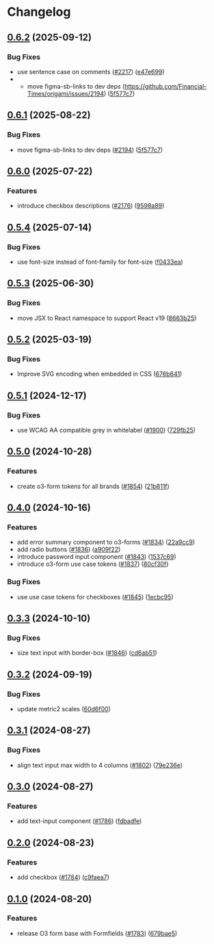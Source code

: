 # Changelog

## [0.6.2](https://github.com/Financial-Times/origami/compare/o3-form-v0.6.1...o3-form-v0.6.2) (2025-09-12)


### Bug Fixes

* use sentence case on comments ([#2217](https://github.com/Financial-Times/origami/issues/2217)) ([e47e699](https://github.com/Financial-Times/origami/commit/e47e699458fcfa1683abd34ddcf92fed01705794))
* * move figma-sb-links to dev deps (https://github.com/Financial-Times/origami/issues/2194) ([5f577c7](https://github.com/Financial-Times/origami/commit/5f577c77089aff950e62487f51122a3294394468))

## [0.6.1](https://github.com/Financial-Times/origami/compare/o3-form-v0.6.0...o3-form-v0.6.1) (2025-08-22)


### Bug Fixes

* move figma-sb-links to dev deps ([#2194](https://github.com/Financial-Times/origami/issues/2194)) ([5f577c7](https://github.com/Financial-Times/origami/commit/5f577c77089aff950e62487f51122a3294394468))

## [0.6.0](https://github.com/Financial-Times/origami/compare/o3-form-v0.5.4...o3-form-v0.6.0) (2025-07-22)


### Features

* introduce checkbox descriptions ([#2176](https://github.com/Financial-Times/origami/issues/2176)) ([9598a89](https://github.com/Financial-Times/origami/commit/9598a89909a78495949f3782903dfe4be83640c9))

## [0.5.4](https://github.com/Financial-Times/origami/compare/o3-form-v0.5.3...o3-form-v0.5.4) (2025-07-14)


### Bug Fixes

* use font-size instead of font-family for font-size ([f0433ea](https://github.com/Financial-Times/origami/commit/f0433eab71607bb70cb44512d09da3889cdf927a))

## [0.5.3](https://github.com/Financial-Times/origami/compare/o3-form-v0.5.2...o3-form-v0.5.3) (2025-06-30)


### Bug Fixes

* move JSX to React namespace to support React v19 ([8663b25](https://github.com/Financial-Times/origami/commit/8663b255b002d99deb6ccab833be189f07284f55))

## [0.5.2](https://github.com/Financial-Times/origami/compare/o3-form-v0.5.1...o3-form-v0.5.2) (2025-03-19)


### Bug Fixes

* Improve SVG encoding when embedded in CSS ([676b641](https://github.com/Financial-Times/origami/commit/676b64101d79ffa1c7cf4c2c7c7302b9c1e17b54))

## [0.5.1](https://github.com/Financial-Times/origami/compare/o3-form-v0.5.0...o3-form-v0.5.1) (2024-12-17)


### Bug Fixes

* use WCAG AA compatible grey in whitelabel ([#1900](https://github.com/Financial-Times/origami/issues/1900)) ([729fb25](https://github.com/Financial-Times/origami/commit/729fb25d84ab6acaff421911ff21af4e2c14a77b))

## [0.5.0](https://github.com/Financial-Times/origami/compare/o3-form-v0.4.0...o3-form-v0.5.0) (2024-10-28)


### Features

* create o3-form tokens for all brands ([#1854](https://github.com/Financial-Times/origami/issues/1854)) ([21b811f](https://github.com/Financial-Times/origami/commit/21b811fb1b2bc54859a5d34090d2f3cd44131799))

## [0.4.0](https://github.com/Financial-Times/origami/compare/o3-form-v0.3.3...o3-form-v0.4.0) (2024-10-16)


### Features

* add error summary component to o3-forms ([#1834](https://github.com/Financial-Times/origami/issues/1834)) ([22a9cc9](https://github.com/Financial-Times/origami/commit/22a9cc951205a3d74fca5dd5e5b1f51fb624e08f))
* add radio buttons ([#1836](https://github.com/Financial-Times/origami/issues/1836)) ([a909f22](https://github.com/Financial-Times/origami/commit/a909f22b34d5971563f1b95398ee65bf3db151b8))
* introduce password input component ([#1843](https://github.com/Financial-Times/origami/pull/1843)) ([1537c69](https://github.com/Financial-Times/origami/pull/1838/commits/1537c69ae8f0c08fc91fb86bb387bee2473e965b))
* introduce o3-form use case tokens ([#1837](https://github.com/Financial-Times/origami/pull/1837)) ([80cf30f](https://github.com/Financial-Times/origami/pull/1838/commits/80cf30fbd5ef70c7df73a99ff42ea01b5e57aac9))

### Bug Fixes

* use use case tokens for checkboxes ([#1845](https://github.com/Financial-Times/origami/issues/1845)) ([1ecbc95](https://github.com/Financial-Times/origami/commit/1ecbc95a18234535496512c2358bf973fb252d9b))

## [0.3.3](https://github.com/Financial-Times/origami/compare/o3-form-v0.3.2...o3-form-v0.3.3) (2024-10-10)


### Bug Fixes

* size text input with border-box ([#1846](https://github.com/Financial-Times/origami/issues/1846)) ([cd6ab51](https://github.com/Financial-Times/origami/commit/cd6ab51f223c45ce33e355a6041a2f441677b58c))

## [0.3.2](https://github.com/Financial-Times/origami/compare/o3-form-v0.3.1...o3-form-v0.3.2) (2024-09-19)


### Bug Fixes

* update metric2 scales ([60d6f00](https://github.com/Financial-Times/origami/commit/60d6f003617849c56ddc6d3167d8bc8d98405724))


## [0.3.1](https://github.com/Financial-Times/origami/compare/o3-form-v0.3.0...o3-form-v0.3.1) (2024-08-27)


### Bug Fixes

* align text input max width to 4 columns ([#1802](https://github.com/Financial-Times/origami/issues/1802)) ([79e236e](https://github.com/Financial-Times/origami/commit/79e236e424af35bcd50d66eb872b86dd809be498))

## [0.3.0](https://github.com/Financial-Times/origami/compare/o3-form-v0.2.0...o3-form-v0.3.0) (2024-08-27)


### Features

* add text-input component ([#1786](https://github.com/Financial-Times/origami/issues/1786)) ([fdbadfe](https://github.com/Financial-Times/origami/commit/fdbadfea1f65ed24b554c042f1cb899bc6301e5b))

## [0.2.0](https://github.com/Financial-Times/origami/compare/o3-form-v0.1.0...o3-form-v0.2.0) (2024-08-23)


### Features

* add checkbox ([#1784](https://github.com/Financial-Times/origami/issues/1784)) ([c9faea7](https://github.com/Financial-Times/origami/commit/c9faea79c2815b1fe163a6f8734fb56196f0abb4))

## [0.1.0](https://github.com/Financial-Times/origami/compare/o3-form-v0.0.1...o3-form-v0.1.0) (2024-08-20)


### Features

* release O3 form base with Formfields ([#1783](https://github.com/Financial-Times/origami/issues/1783)) ([679bae5](https://github.com/Financial-Times/origami/commit/679bae531519aad357401851c0a4ea179b657c58))
